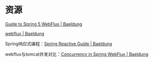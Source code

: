 # 资源

[Guide to Spring 5 WebFlux | Baeldung](https://www.baeldung.com/spring-webflux)

[webflux | Baeldung](https://www.baeldung.com/?s=webflux)

Spring响应式编程：[Spring Reactive Guide | Baeldung](https://www.baeldung.com/spring-reactive-guide)

webflux与tomcat并发对比：[Concurrency in Spring WebFlux | Baeldung](https://www.baeldung.com/spring-webflux-concurrency)

